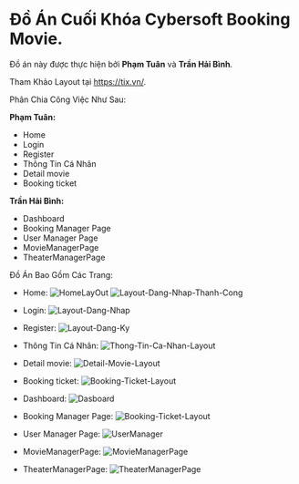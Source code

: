 # Đồ Án Cuối Khóa Cybersoft Booking Movie.
 Đồ án này được thực hiện bởi **Phạm Tuân** và **Trần Hải Bình**.

 Tham Khảo Layout tại https://tix.vn/.
 
  Phân Chia Công Việc Như Sau:

**Phạm Tuân:**

- Home
- Login
- Register
- Thông Tin Cá Nhân
- Detail movie
- Booking ticket

**Trần Hải Bình:**

- Dashboard
- Booking Manager Page
- User Manager Page
- MovieManagerPage
- TheaterManagerPage

 Đồ Án Bao Gồm Các Trang:
- Home:
![HomeLayOut](https://user-images.githubusercontent.com/52484769/113177095-5d5be880-9277-11eb-981b-2cb442220f52.jpg)
![Layout-Dang-Nhap-Thanh-Cong](https://user-images.githubusercontent.com/52484769/113177263-87150f80-9277-11eb-8160-1f2f20674be5.jpg)
- Login:
![Layout-Dang-Nhap](https://user-images.githubusercontent.com/52484769/113177174-719fe580-9277-11eb-993f-77e0e79c284d.png)

- Register:
![Layout-Dang-Ky](https://user-images.githubusercontent.com/52484769/113177194-7795c680-9277-11eb-949e-4edf10588d36.png)

- Thông Tin Cá Nhân:
![Thong-Tin-Ca-Nhan-Layout](https://user-images.githubusercontent.com/52484769/113177215-7c5a7a80-9277-11eb-957c-9db6f8b14b21.png)

- Detail movie:
![Detail-Movie-Layout](https://user-images.githubusercontent.com/52484769/113177333-97c58580-9277-11eb-8ae7-26bc15c09d9e.png)

- Booking ticket:
![Booking-Ticket-Layout](https://user-images.githubusercontent.com/52484769/113177358-9dbb6680-9277-11eb-8bca-ba6cd6ed7b48.png)

- Dashboard:
![Dasboard](https://user-images.githubusercontent.com/52484769/113178026-5d101d00-9278-11eb-9172-81918664e674.png)

- Booking Manager Page:
![Booking-Ticket-Layout](https://user-images.githubusercontent.com/52484769/113178055-6305fe00-9278-11eb-9c8a-7ad76f2c16d2.png)

- User Manager Page:
![UserManager](https://user-images.githubusercontent.com/52484769/113178075-68fbdf00-9278-11eb-96bc-77388389c86e.png)

- MovieManagerPage:
![MovieManagerPage](https://user-images.githubusercontent.com/52484769/113178086-6c8f6600-9278-11eb-975b-edf6ea2e05e5.png)

- TheaterManagerPage:
![TheaterManagerPage](https://user-images.githubusercontent.com/52484769/113178105-7022ed00-9278-11eb-91d2-681735b46d39.png)

